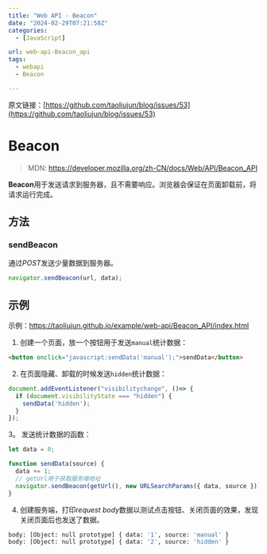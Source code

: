 ```yaml
---
title: "Web API - Beacon"
date: "2024-02-29T07:21:58Z"
categories:
  - [JavaScript]

url: web-api-Beacon_api
tags:
  - webapi
  - Beacon

---
```



原文链接：[https://github.com/taoliujun/blog/issues/53](https://github.com/taoliujun/blog/issues/53)

<!--hexo
---
url: web-api-Beacon_api
tags:
  - webapi
  - Beacon
---
-->

# Beacon

> MDN: https://developer.mozilla.org/zh-CN/docs/Web/API/Beacon_API

**Beacon**用于发送请求到服务器，且不需要响应。浏览器会保证在页面卸载前，将请求运行完成。

## 方法

### sendBeacon

通过*POST*发送少量数据到服务器。

```javascript
navigator.sendBeacon(url, data);
```

## 示例

示例：https://taoliujun.github.io/example/web-api/Beacon_API/index.html

1. 创建一个页面，放一个按钮用于发送`manual`统计数据：

```html
<button onclick="javascript:sendData('manual');">sendData</button>
```

2. 在页面隐藏、卸载的时候发送`hidden`统计数据：

```javascript
document.addEventListener("visibilitychange", ()=> {
  if (document.visibilityState === "hidden") {
    sendData('hidden');
  }
});
```

3。 发送统计数据的函数：

```javascript
let data = 0;

function sendData(source) {
  data += 1;
  // getUrl用于获取服务端地址
  navigator.sendBeacon(getUrl(), new URLSearchParams({ data, source }));
}
```

4. 创建服务端，打印*request body*数据以测试点击按钮、关闭页面的效果，发现关闭页面后也发送了数据。

```bash
body: [Object: null prototype] { data: '1', source: 'manual' }
body: [Object: null prototype] { data: '2', source: 'hidden' }
```




